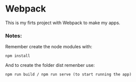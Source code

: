 # Webpack

This is my firts project with Webpack to make my apps.

### Notes:
Remember create the node modules with:
```
npm install
```

And to create the folder dist remenber use:
```
npm run build / npm run serve (to start running the app)
```